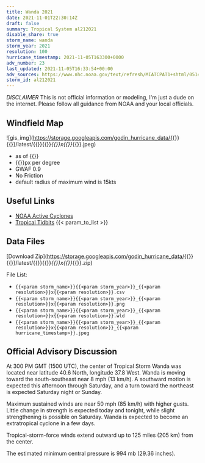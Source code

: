 ```yaml
---
title: Wanda 2021
date: 2021-11-01T22:30:14Z
draft: false
summary: Tropical System al212021
disable_share: true
storm_name: wanda
storm_year: 2021
resolution: 100
hurricane_timestamp: 2021-11-05T163300+0000
adv_number: 23
last_updated: 2021-11-05T16:33:54+00:00
adv_sources: https://www.nhc.noaa.gov/text/refresh/MIATCPAT1+shtml/051444.shtml;https://www.nhc.noaa.gov/refresh/graphics_at1+shtml/144751.shtml?cone
storm_id: al212021
---
```

*DISCLAIMER* This is not official information or modeling, I'm just a dude on the internet.  Please follow all guidance from NOAA and your local officials.

## Windfield Map
![gis_img](https://storage.googleapis.com/godin_hurricane_data/{{<param storm_name>}}{{<param storm_year>}}/latest/{{<param storm_name>}}{{<param storm_year>}}_{{<param resolution>}}x{{<param resolution>}}_{{<param hurricane_timestamp>}}.jpeg)

- as of {{<param last_updated>}}
- {{<param resolution>}}px per degree
- GWAF 0.9
- No Friction
- default radius of maximum wind is 15kts

## Useful Links
- [NOAA Active Cyclones](https://www.nhc.noaa.gov/)
- [Tropical Tidbits](https://www.tropicaltidbits.com/storminfo/)
{{< param_to_list >}}

## Data Files
[Download Zip](https://storage.googleapis.com/godin_hurricane_data/{{<param storm_name>}}{{<param storm_year>}}/latest/{{<param storm_name>}}{{<param storm_year>}}_{{<param resolution>}}x{{<param resolution>}}_{{<param hurricane_timestamp>}}.zip)

File List:
- `{{<param storm_name>}}{{<param storm_year>}}_{{<param resolution>}}x{{<param resolution>}}.csv`
- `{{<param storm_name>}}{{<param storm_year>}}_{{<param resolution>}}x{{<param resolution>}}.png`
- `{{<param storm_name>}}{{<param storm_year>}}_{{<param resolution>}}x{{<param resolution>}}.wld`
- `{{<param storm_name>}}{{<param storm_year>}}_{{<param resolution>}}x{{<param resolution>}}_{{<param hurricane_timestamp>}}.jpeg`


## Official Advisory Discussion
At 300 PM GMT (1500 UTC), the center of Tropical Storm Wanda was
located near latitude 40.6 North, longitude 37.8 West. Wanda is
moving toward the south-southeast near 8 mph (13 km/h).  A southward 
motion is expected this afternoon through Saturday, and a turn 
toward the northeast is expected Saturday night or Sunday.
 
Maximum sustained winds are near 50 mph (85 km/h) with higher gusts.
Little change in strength is expected today and tonight, while
slight strengthening is possible on Saturday.  Wanda is expected to
become an extratropical cyclone in a few days.
 
Tropical-storm-force winds extend outward up to 125 miles (205 km)
from the center.
 
The estimated minimum central pressure is 994 mb (29.36 inches).